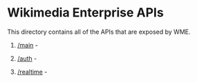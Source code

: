 # Wikimedia Enterprise APIs

This directory contains all of the APIs that are exposed by WME.

1. [/main](/api/main/) - 

1. [/auth](/api/auth/) - 

1. [/realtime](/api/realtime/) - 
